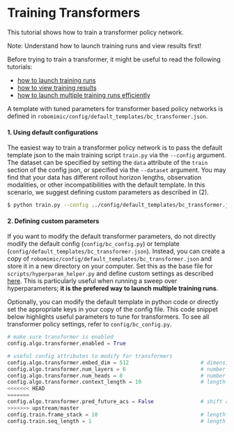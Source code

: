 # Training Transformers

This tutorial shows how to train a transformer policy network.

<div class="admonition note">
<p class="admonition-title">Note: Understand how to launch training runs and view results first!</p>

Before trying to train a transformer, it might be useful to read the following tutorials:
- [how to launch training runs](./configs.html)
- [how to view training results](./viewing_results.html)
- [how to launch multiple training runs efficiently](./hyperparam_scan.html) 

</div>

A template with tuned parameters for transformer based policy networks is defined in `robomimic/config/default_templates/bc_transformer.json`.

#### 1. Using default configurations

The easiest way to train a transformer policy network is to pass the default template json to the main training script `train.py` via the `--config` argument. The dataset can be specified by setting the `data` attribute of the `train` section of the config json, or specified via the `--dataset` argument.  You may find that your data has different rollout horizon lengths, observation modalities, or other incompatibilities with the default template.  In this scenario, we suggest defining custom parameters as described in (2).

```sh
$ python train.py --config ../config/default_templates/bc_transformer.json --dataset /path/to/dataset.hdf5
```

#### 2. Defining custom parameters

If you want to modify the default transformer parameters, do not directly modify the default config (`config/bc_config.py`) or template (`config/default_templates/bc_transformer.json`).  Instead, you can create a copy of `robomimic/config/default_templates/bc_transformer.json` and store it in a new directory on your computer.  Set this as the base file for `scripts/hyperparam_helper.py` and define custom settings as described [here](./hyperparam_scan.html).  This is particularly useful when running a sweep over hyperparameters; **it is the prefered way to launch multiple training runs**. 

Optionally, you can modify the default template in python code or directly set the appropriate keys in your copy of the config file.  This code snippet below highlights useful parameters to tune for transformers.  To see all transformer policy settings, refer to `config/bc_config.py`.

```python
# make sure transformer is enabled
config.algo.transformer.enabled = True

# useful config attributes to modify for transformers
config.algo.transformer.embed_dim = 512                       # dimension for embeddings used by transformer
config.algo.transformer.num_layers = 6                        # number of transformer blocks to stack
config.algo.transformer.num_heads = 8                         # number of attention heads for each transformer block (should divide embed_dim evenly)
config.algo.transformer.context_length = 10                   # length of (s, a) sub-seqeunces to feed to transformer
<<<<<<< HEAD
=======
config.algo.transformer.pred_future_acs = False               # shift action prediction forward to predict future actions instead of past actions
>>>>>>> upstream/master
config.train.frame_stack = 10                                 # length of sub-sequence to observe: (s_{t-1}, a_{t-1}), (s_{t-2}, a_{t-2}), ..., (s_{t-9}, a_{t-9})
config.train.seq_length = 1                                   # length of sub-seqeunce to predict: (s_{t}, a_{t})
```

